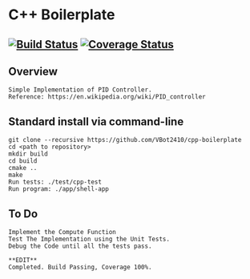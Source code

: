 # C++ Boilerplate
[![Build Status](https://travis-ci.org/VBot2410/cpp-boilerplate.svg?branch=master)](https://travis-ci.org/VBot2410/cpp-boilerplate)
[![Coverage Status](https://coveralls.io/repos/github/VBot2410/cpp-boilerplate/badge.png?branch=master)](https://coveralls.io/github/VBot2410/cpp-boilerplate?branch=master)
---

## Overview
```
Simple Implementation of PID Controller.
Reference: https://en.wikipedia.org/wiki/PID_controller
```

## Standard install via command-line
```
git clone --recursive https://github.com/VBot2410/cpp-boilerplate
cd <path to repository>
mkdir build
cd build
cmake ..
make
Run tests: ./test/cpp-test
Run program: ./app/shell-app
```

## To Do
```
Implement the Compute Function
Test The Implementation using the Unit Tests.
Debug the Code until all the tests pass.

**EDIT**
Completed. Build Passing, Coverage 100%.
```
